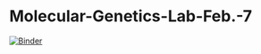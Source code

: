 # Molecular-Genetics-Lab-Feb.-7

[![Binder](https://mybinder.org/badge_logo.svg)](https://mybinder.org/v2/gh/rose1456/Molecular-Genetics-Lab-Feb.-7/HEAD)
